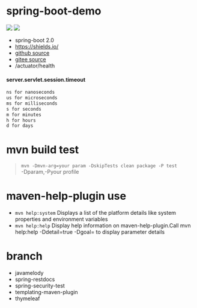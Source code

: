 # spring-boot-demo
![](https://img.shields.io/badge/springboot-2.4.5.RELEASE-blue.svg?color=blue&message=) ![](https://img.shields.io/badge/springrestdocs-2.0.4.RELEASE-blue.svg?color=blue&message=)
* spring-boot 2.0
* https://shields.io/
* [github source](https://github.com/netbuffer/spring-boot-demo)
* [gitee source](https://gitee.com/netbuffer/spring-boot-demo)
* /actuator/health

#### server.servlet.session.timeout
```html
ns for nanoseconds
us for microseconds
ms for milliseconds
s for seconds
m for minutes
h for hours
d for days
```

# mvn build test
> `mvn -Dmvn-arg=your param -DskipTests clean package -P test`  
-Dparam,-Pyour profile

# maven-help-plugin use
* `mvn help:system` Displays a list of the platform details like system properties and environment variables
* `mvn help:help` Display help information on maven-help-plugin.Call mvn help:help -Ddetail=true -Dgoal=<goal-name> to display parameter details

# branch
* javamelody
* spring-restdocs
* spring-security-test
* templating-maven-plugin
* thymeleaf